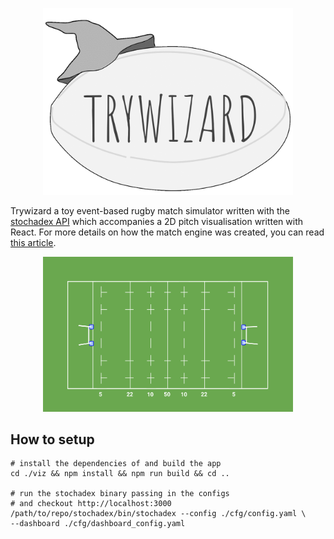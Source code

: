 <p align="center">
<img src="./viz/src/assets/trywizard-logo-animated.gif" width="400"/>
</p>

Trywizard a toy event-based rugby match simulator written with the [stochadex API](https://github.com/umbralcalc/stochadex) which accompanies a 2D pitch visualisation written with React. For more details on how the match engine was created, you can read [this article](https://umbralcalc.github.io/posts/trywizard.html).

<p align="center">
<img src="./viz/src/assets/pitch-background.png" width="400"/>
</p>

## How to setup

```shell
# install the dependencies of and build the app
cd ./viz && npm install && npm run build && cd ..

# run the stochadex binary passing in the configs 
# and checkout http://localhost:3000
/path/to/repo/stochadex/bin/stochadex --config ./cfg/config.yaml \
--dashboard ./cfg/dashboard_config.yaml 
```
